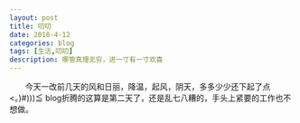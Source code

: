 ```yaml
---
layout: post
title: 叨叨
date: 2018-4-12
categories: blog
tags: [生活,叨叨]
description: 哪管真理无穷，进一寸有一寸欢喜
---
```


　　今天一改前几天的风和日丽，降温，起风，阴天，多多少少还下起了点<。)#)))≦
blog折腾的这算是第二天了，还是乱七八糟的，手头上紧要的工作也不想做。













